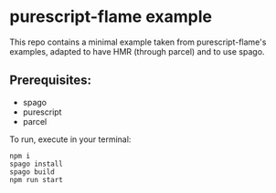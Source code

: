 # purescript-flame example

This repo contains a minimal example taken from purescript-flame's examples, adapted to have HMR (through parcel) and to use spago.

## Prerequisites:
- spago
- purescript
- parcel

To run, execute in your terminal:
```
npm i
spago install
spago build
npm run start
```